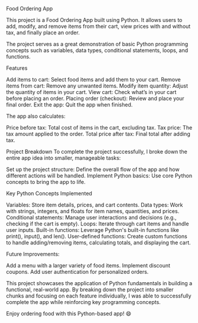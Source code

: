 Food Ordering App

This project is a Food Ordering App built using Python. It allows users to add, modify, and remove items from their cart, view prices with and without tax, and finally place an order.

The project serves as a great demonstration of basic Python programming concepts such as variables, data types, conditional statements, loops, and functions.

Features

Add items to cart: Select food items and add them to your cart.
Remove items from cart: Remove any unwanted items.
Modify item quantity: Adjust the quantity of items in your cart.
View cart: Check what’s in your cart before placing an order.
Placing order (checkout): Review and place your final order.
Exit the app: Quit the app when finished.

The app also calculates:

Price before tax: Total cost of items in the cart, excluding tax.
Tax price: The tax amount applied to the order.
Total price after tax: Final total after adding tax.


Project Breakdown
To complete the project successfully, I broke down the entire app idea into smaller, manageable tasks:

Set up the project structure: Define the overall flow of the app and how different actions will be handled.
Implement Python basics: Use core Python concepts to bring the app to life.


Key Python Concepts Implemented

Variables: Store item details, prices, and cart contents.
Data types: Work with strings, integers, and floats for item names, quantities, and prices.
Conditional statements: Manage user interactions and decisions (e.g., checking if the cart is empty).
Loops: Iterate through cart items and handle user inputs.
Built-in functions: Leverage Python's built-in functions like print(), input(), and len().
User-defined functions: Create custom functions to handle adding/removing items, calculating totals, and displaying the cart.



Future Improvements:

Add a menu with a larger variety of food items.
Implement discount coupons.
Add user authentication for personalized orders.

This project showcases the application of Python fundamentals in building a functional, real-world app. By breaking down the project into smaller chunks and focusing on each feature individually, I was able to successfully complete the app while reinforcing key programming concepts.

Enjoy ordering food with this Python-based app! 😄
